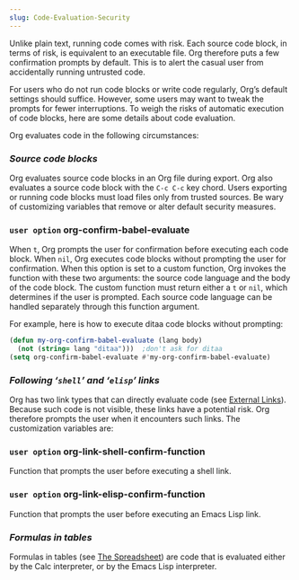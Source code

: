 ```yaml
---
slug: Code-Evaluation-Security
---
```


Unlike plain text, running code comes with risk. Each source code block, in terms of risk, is equivalent to an executable file. Org therefore puts a few confirmation prompts by default. This is to alert the casual user from accidentally running untrusted code.

For users who do not run code blocks or write code regularly, Org’s default settings should suffice. However, some users may want to tweak the prompts for fewer interruptions. To weigh the risks of automatic execution of code blocks, here are some details about code evaluation.

Org evaluates code in the following circumstances:

### *Source code blocks*

Org evaluates source code blocks in an Org file during export. Org also evaluates a source code block with the `C-c C-c` key chord. Users exporting or running code blocks must load files only from trusted sources. Be wary of customizing variables that remove or alter default security measures.

### <span className="tag useroption">`user option`</span> **org-confirm-babel-evaluate**

When `t`, Org prompts the user for confirmation before executing each code block. When `nil`, Org executes code blocks without prompting the user for confirmation. When this option is set to a custom function, Org invokes the function with these two arguments: the source code language and the body of the code block. The custom function must return either a `t` or `nil`, which determines if the user is prompted. Each source code language can be handled separately through this function argument.

For example, here is how to execute ditaa code blocks without prompting:

```lisp
(defun my-org-confirm-babel-evaluate (lang body)
  (not (string= lang "ditaa")))  ;don't ask for ditaa
(setq org-confirm-babel-evaluate #'my-org-confirm-babel-evaluate)
```

### *Following ‘`shell`’ and ‘`elisp`’ links*

Org has two link types that can directly evaluate code (see [External Links](External-Links)). Because such code is not visible, these links have a potential risk. Org therefore prompts the user when it encounters such links. The customization variables are:

### <span className="tag useroption">`user option`</span> **org-link-shell-confirm-function**

Function that prompts the user before executing a shell link.

### <span className="tag useroption">`user option`</span> **org-link-elisp-confirm-function**

Function that prompts the user before executing an Emacs Lisp link.

### *Formulas in tables*

Formulas in tables (see [The Spreadsheet](The-Spreadsheet)) are code that is evaluated either by the Calc interpreter, or by the Emacs Lisp interpreter.
